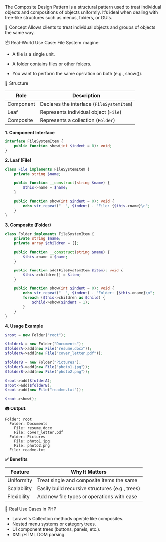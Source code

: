 The Composite Design Pattern is a structural pattern used to treat individual objects and compositions of objects uniformly. It’s ideal when dealing with tree-like structures such as menus, folders, or GUIs.


🧠 Concept
Allows clients to treat individual objects and groups of objects the same way.

📦 Real-World Use Case: File System
Imagine:

- A file is a single unit.

- A folder contains files or other folders.
- You want to perform the same operation on both (e.g., show()).

🧱 Structure

| Role      | Description                               |
| --------- | ----------------------------------------- |
| Component | Declares the interface (`FileSystemItem`) |
| Leaf      | Represents individual object (`File`)     |
| Composite | Represents a collection (`Folder`)        |


**1. Component Interface**

```php
interface FileSystemItem {
    public function show(int $indent = 0): void;
}

```

**2. Leaf (File)**

```php
class File implements FileSystemItem {
    private string $name;

    public function __construct(string $name) {
        $this->name = $name;
    }

    public function show(int $indent = 0): void {
        echo str_repeat("  ", $indent) . "File: {$this->name}\n";
    }
}

```

**3. Composite (Folder)**
```php
class Folder implements FileSystemItem {
    private string $name;
    private array $children = [];

    public function __construct(string $name) {
        $this->name = $name;
    }

    public function add(FileSystemItem $item): void {
        $this->children[] = $item;
    }

    public function show(int $indent = 0): void {
        echo str_repeat("  ", $indent) . "Folder: {$this->name}\n";
        foreach ($this->children as $child) {
            $child->show($indent + 1);
        }
    }
}

```

**4. Usage Example**

```php
$root = new Folder("root");

$folderA = new Folder("Documents");
$folderA->add(new File("resume.docx"));
$folderA->add(new File("cover_letter.pdf"));

$folderB = new Folder("Pictures");
$folderB->add(new File("photo1.jpg"));
$folderB->add(new File("photo2.png"));

$root->add($folderA);
$root->add($folderB);
$root->add(new File("readme.txt"));

$root->show();

```

**🖨️ Output:**

```
Folder: root
  Folder: Documents
    File: resume.docx
    File: cover_letter.pdf
  Folder: Pictures
    File: photo1.jpg
    File: photo2.png
  File: readme.txt

```

**✅ Benefits**

| Feature     | Why It Matters                                  |
| ----------- | ----------------------------------------------- |
| Uniformity  | Treat single and composite items the same       |
| Scalability | Easily build recursive structures (e.g., trees) |
| Flexibility | Add new file types or operations with ease      |


🧩 Real Use Cases in PHP

- Laravel's Collection methods operate like composites.
- Nested menu systems or category trees.
- UI component trees (buttons, panels, etc.).
- XML/HTML DOM parsing.


